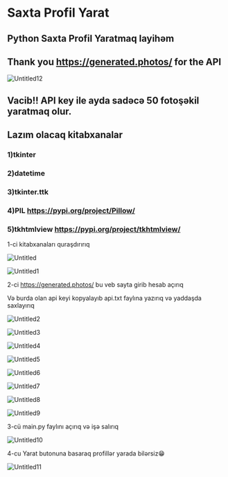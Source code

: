 # Saxta Profil Yarat
## Python Saxta Profil Yaratmaq layihəm

## Thank you https://generated.photos/ for the API


![Untitled12](https://user-images.githubusercontent.com/81584399/133845663-df2a2d2b-38b8-4b43-b8ca-335f62537a55.png)

## Vacib!! API key ile ayda sadəcə 50 fotoşəkil yaratmaq olur.

## Lazım olacaq kitabxanalar

### 1)tkinter

### 2)datetime

### 3)tkinter.ttk

### 4)PIL https://pypi.org/project/Pillow/

### 5)tkhtmlview https://pypi.org/project/tkhtmlview/


1-ci kitabxanaları quraşdırırıq


![Untitled](https://user-images.githubusercontent.com/81584399/133839587-505f226d-6221-48f9-96d8-81f7fcdf472b.jpg)

![Untitled1](https://user-images.githubusercontent.com/81584399/133839920-1dedf898-ec8a-435f-9d43-a540cce59cd0.png)

2-ci https://generated.photos/ bu veb sayta girib hesab açırıq

Və burda olan api keyi kopyalayıb api.txt faylına yazırıq və yaddaşda saxlayırıq

![Untitled2](https://user-images.githubusercontent.com/81584399/133841896-958ba242-9999-4715-9b88-6bf859513822.png)

![Untitled3](https://user-images.githubusercontent.com/81584399/133841905-37248269-7e5b-423a-a06b-47213252b3e4.png)

![Untitled4](https://user-images.githubusercontent.com/81584399/133841912-c52241bc-a113-4e4e-8c7e-70ef787fd898.png)

![Untitled5](https://user-images.githubusercontent.com/81584399/133841923-a86bc5d2-3a4c-4f4c-8d61-aed409b75f0b.png)

![Untitled6](https://user-images.githubusercontent.com/81584399/133841932-a97b0c4d-c835-46ba-be8b-1e331949b9a7.png)

![Untitled7](https://user-images.githubusercontent.com/81584399/133841916-90b417a9-e4cb-41d4-8c19-84af55369b62.png)

![Untitled8](https://user-images.githubusercontent.com/81584399/133841921-8d786c17-2e80-446f-9ef7-ff4aa1f77c06.png)

![Untitled9](https://user-images.githubusercontent.com/81584399/133842358-e73f7ea2-70bb-478e-b080-4ed8cfd44362.png)


3-cü
main.py faylını açırıq və işə salırıq

![Untitled10](https://user-images.githubusercontent.com/81584399/133843176-e41442a1-7876-4948-9e93-78059d422610.png)

4-cu Yarat butonuna basaraq profillər yarada bilərsiz😁

![Untitled11](https://user-images.githubusercontent.com/81584399/133843261-7f7dac69-2255-4108-aab5-0b09cdc22200.png)

